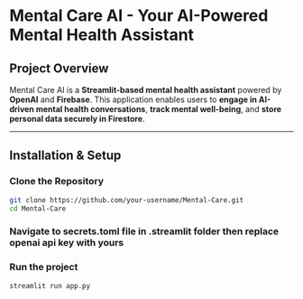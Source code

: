 # Mental Care AI - Your AI-Powered Mental Health Assistant 

## Project Overview  
Mental Care AI is a **Streamlit-based mental health assistant** powered by **OpenAI** and **Firebase**. This application enables users to **engage in AI-driven mental health conversations**, **track mental well-being**, and **store personal data securely in Firestore**.

---

## Installation & Setup  

### Clone the Repository  
```bash
git clone https://github.com/your-username/Mental-Care.git
cd Mental-Care
```

### Navigate to secrets.toml file in .streamlit folder then replace openai api key with yours

### Run the project
```bash
streamlit run app.py
```